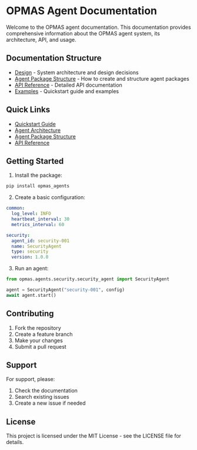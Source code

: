 # OPMAS Agent Documentation

Welcome to the OPMAS agent documentation. This documentation provides comprehensive information about the OPMAS agent system, its architecture, API, and usage.

## Documentation Structure

- [Design](design/agent_architecture.md) - System architecture and design decisions
- [Agent Package Structure](design/agent_package_structure.md) - How to create and structure agent packages
- [API Reference](api/agent_api.md) - Detailed API documentation
- [Examples](examples/quickstart.md) - Quickstart guide and examples

## Quick Links

- [Quickstart Guide](examples/quickstart.md)
- [Agent Architecture](design/agent_architecture.md)
- [Agent Package Structure](design/agent_package_structure.md)
- [API Reference](api/agent_api.md)

## Getting Started

1. Install the package:
```bash
pip install opmas_agents
```

2. Create a basic configuration:
```yaml
common:
  log_level: INFO
  heartbeat_interval: 30
  metrics_interval: 60

security:
  agent_id: security-001
  name: SecurityAgent
  type: security
  version: 1.0.0
```

3. Run an agent:
```python
from opmas.agents.security.security_agent import SecurityAgent

agent = SecurityAgent("security-001", config)
await agent.start()
```

## Contributing

1. Fork the repository
2. Create a feature branch
3. Make your changes
4. Submit a pull request

## Support

For support, please:
1. Check the documentation
2. Search existing issues
3. Create a new issue if needed

## License

This project is licensed under the MIT License - see the LICENSE file for details. 